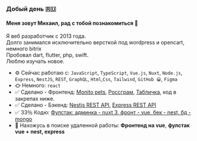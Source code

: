 ###  Добый день 🇷🇺

#### Меня зовут Михаил, рад с тобой познакомиться 🤝

Я веб разработчик с 2013 года.</br>
Долго занимался исключительно версткой под wordpress и opencart, немного bitrix</br>
Пробовал dart, flutter, php, swift.</br>
Люблю изучать новое.

- ⚙️ Сейчас работаю с:  `JavaScript`, `TypeScript`, `Vue.js`, `Nuxt`, `Node.js`, `Express`, `NestJS`, `REST`, `GraphQL`, `Html`,`Css`, `Tailwind`, `GitHub 😀`, `Figma`
- ⛮ Немного: `react`
- ✅ Сделано - Фронтенд: [Monito pets](https://monito-pets-vue3.netlify.app), [Россграм](https://rossgram-vue3.netlify.app/), [Табличка](https://data-table-vue3.netlify.app/), код в закрепах ниже.
- ✅ Сделано - Бэкенд: [Nestjs REST API](https://github.com/prostohttp/diplom-nest-hotel-api), [Express REST API](https://github.com/prostohttp/course-ndse-delivery)
- ✅ 33％ Кодю: [Фулстак: админка - nuxt 3, фронт - vue, бек - nest, бд - mongo](https://github.com/prostohttp/kicks)
- 💼 Нахожусь в поиске удаленной работы: **Фронтенд на vue**, **фулстак vue + nest, express**
